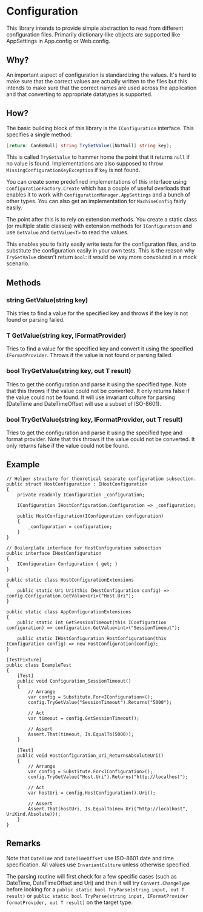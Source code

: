 # Configuration

This library intends to provide simple abstraction to read from different configuration files.
Primarily dictionary-like objects are supported like AppSettings in App.config or Web.config.

## Why?

An important aspect of configuration is standardizing the values. It's hard to make sure that the correct values are actually written to the files
but this intends to make sure that the correct names are used across the application and that converting to appropriate datatypes is supported.

## How?

The basic building block of this library is the `IConfiguration` interface. This specifies a single method:

```csharp
[return: CanBeNull] string TryGetValue([NotNull] string key);
```

This is called `TryGetValue`  to hammer home the point that it returns `null` if no value is found. Implementations are also supposed to throw `MissingConfigurationKeyException` if `key` is not found.

You can create some predefined implementations of this interface using `ConfigurationFactory.Create` which has a couple of useful overloads
that enables it to work with `ConfigurationManager.AppSettings` and a bunch of other types. You can also get an implementation for `MachineConfig` fairly easily.

The point after this is to rely on extension methods. You create a static class (or multiple static classes) with extension methods for `IConfiguration` and use `GetValue` and `GetValue<T>` to read the values.

This enables you to fairly easily write tests for the configuration files, and to substitute the configuration easily in your own tests. This is the reason why `TryGetValue` doesn't return `bool`: it would be way more convoluted in a mock scenario.

## Methods

### string GetValue(string key)

This tries to find a value for the specified key and throws if the key is not found or parsing failed.

### T GetValue<T>(string key, IFormatProvider)

Tries to find a value for the specified key and convert it using the specified `IFormatProvider`. Throws if the value is not found or parsing failed.

### bool TryGetValue<T>(string key, out T result)

Tries to get the configuration and parse it using the specified type. Note that this throws if the value could not be converted. It only returns false if the value could not be found.
It will use invariant culture for parsing (DateTime and DateTimeOffset will use a subset of ISO-8601).


### bool TryGetValue<T>(string key, IFormatProvider, out T result)

Tries to get the configuration and parse it using the specified type and format provider. Note that this throws if the value could not be converted. It only returns false if the value could not be found.


## Example



	// Helper structure for theoretical separate configuration subsection.
	public struct HostConfiguration : IHostConfiguration
	{
		private readonly IConfiguration _configuration;

		IConfiguration IHostConfiguration.Configuration => _configuration;

		public HostConfiguration(IConfiguration configuration)
		{
			_configuration = configuration;
		}
	}

	// Boilerplate interface for HostConfiguration subsection
	public interface IHostConfiguration
	{
		IConfiguration Configuration { get; }
	}

	public static class HostConfigurationExtensions
	{
		public static Uri Uri(this IHostConfiguration config) => config.Configuration.GetValue<Uri>("Host.Uri");
	}

	public static class AppConfigurationExtensions
	{
		public static int GetSessionTimeout(this IConfiguration configuration) => configuration.GetValue<int>("SessionTimeout");

		public static IHostConfiguration HostConfiguration(this IConfiguration config) => new HostConfiguration(config);
	}

	[TestFixture]
	public class ExampleTest
	{
		[Test]
		public void Configuration_SessionTimeout()
		{
			// Arrange
			var config = Substitute.For<IConfiguration>();
			config.TryGetValue("SessionTimeout").Returns("5000");

			// Act
			var timeout = config.GetSessionTimeout();

			// Assert
			Assert.That(timeout, Is.EqualTo(5000));
		}

		[Test]
		public void HostConfiguration_Uri_ReturnsAbsoluteUri()
		{
			// Arrange
			var config = Substitute.For<IConfiguration>();
			config.TryGetValue("Host.Uri").Returns("http://localhost");

			// Act
			var hostUri = config.HostConfiguration().Uri();

			// Assert
			Assert.That(hostUri, Is.EqualTo(new Uri("http://localhost", UriKind.Absolute)));
		}
	}


## Remarks

Note that `DateTime` and `DateTimeOffset` use ISO-8601 date and time specification. All values use `InvariantCulture` unless otherwise specified.

The parsing routine will first check for a few specific cases (such as DateTime, DateTimeOffset and Uri)
 and then it will try `Convert.ChangeType` before looking for a `public static bool TryParse(string input, out T result)` or
  `public static bool TryParse(string input, IFormatProvider formatProvider, out T result)` on the target type.
